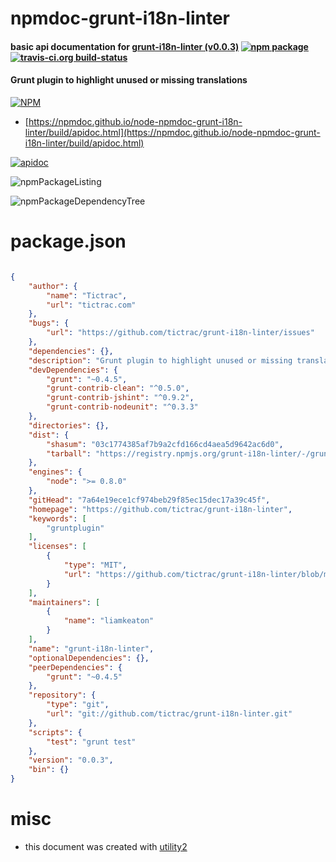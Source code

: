 # npmdoc-grunt-i18n-linter

#### basic api documentation for  [grunt-i18n-linter (v0.0.3)](https://github.com/tictrac/grunt-i18n-linter)  [![npm package](https://img.shields.io/npm/v/npmdoc-grunt-i18n-linter.svg?style=flat-square)](https://www.npmjs.org/package/npmdoc-grunt-i18n-linter) [![travis-ci.org build-status](https://api.travis-ci.org/npmdoc/node-npmdoc-grunt-i18n-linter.svg)](https://travis-ci.org/npmdoc/node-npmdoc-grunt-i18n-linter)

#### Grunt plugin to highlight unused or missing translations

[![NPM](https://nodei.co/npm/grunt-i18n-linter.png?downloads=true&downloadRank=true&stars=true)](https://www.npmjs.com/package/grunt-i18n-linter)

- [https://npmdoc.github.io/node-npmdoc-grunt-i18n-linter/build/apidoc.html](https://npmdoc.github.io/node-npmdoc-grunt-i18n-linter/build/apidoc.html)

[![apidoc](https://npmdoc.github.io/node-npmdoc-grunt-i18n-linter/build/screenCapture.buildCi.browser.%252Ftmp%252Fbuild%252Fapidoc.html.png)](https://npmdoc.github.io/node-npmdoc-grunt-i18n-linter/build/apidoc.html)

![npmPackageListing](https://npmdoc.github.io/node-npmdoc-grunt-i18n-linter/build/screenCapture.npmPackageListing.svg)

![npmPackageDependencyTree](https://npmdoc.github.io/node-npmdoc-grunt-i18n-linter/build/screenCapture.npmPackageDependencyTree.svg)



# package.json

```json

{
    "author": {
        "name": "Tictrac",
        "url": "tictrac.com"
    },
    "bugs": {
        "url": "https://github.com/tictrac/grunt-i18n-linter/issues"
    },
    "dependencies": {},
    "description": "Grunt plugin to highlight unused or missing translations",
    "devDependencies": {
        "grunt": "~0.4.5",
        "grunt-contrib-clean": "^0.5.0",
        "grunt-contrib-jshint": "^0.9.2",
        "grunt-contrib-nodeunit": "^0.3.3"
    },
    "directories": {},
    "dist": {
        "shasum": "03c1774385af7b9a2cfd166cd4aea5d9642ac6d0",
        "tarball": "https://registry.npmjs.org/grunt-i18n-linter/-/grunt-i18n-linter-0.0.3.tgz"
    },
    "engines": {
        "node": ">= 0.8.0"
    },
    "gitHead": "7a64e19ece1cf974beb29f85ec15dec17a39c45f",
    "homepage": "https://github.com/tictrac/grunt-i18n-linter",
    "keywords": [
        "gruntplugin"
    ],
    "licenses": [
        {
            "type": "MIT",
            "url": "https://github.com/tictrac/grunt-i18n-linter/blob/master/LICENSE-MIT"
        }
    ],
    "maintainers": [
        {
            "name": "liamkeaton"
        }
    ],
    "name": "grunt-i18n-linter",
    "optionalDependencies": {},
    "peerDependencies": {
        "grunt": "~0.4.5"
    },
    "repository": {
        "type": "git",
        "url": "git://github.com/tictrac/grunt-i18n-linter.git"
    },
    "scripts": {
        "test": "grunt test"
    },
    "version": "0.0.3",
    "bin": {}
}
```



# misc
- this document was created with [utility2](https://github.com/kaizhu256/node-utility2)
